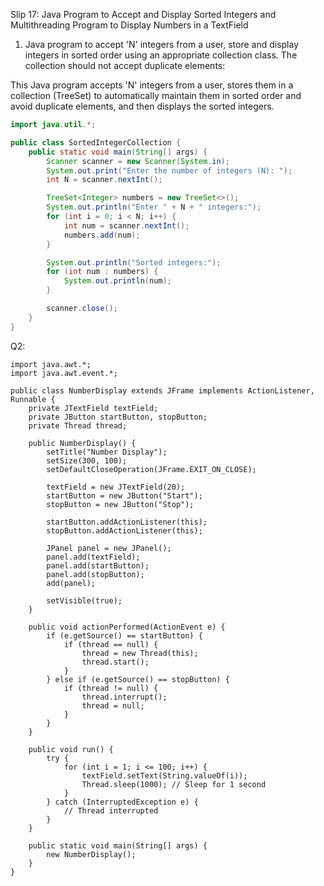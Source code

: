 Slip 17: Java Program to Accept and Display Sorted Integers and Multithreading Program to Display Numbers in a TextField

1. Java program to accept 'N' integers from a user, store and display integers in sorted order using an appropriate collection class. The collection should not accept duplicate elements:

This Java program accepts 'N' integers from a user, stores them in a collection (TreeSet) to automatically maintain them in sorted order and avoid duplicate elements, and then displays the sorted integers.

```java
import java.util.*;

public class SortedIntegerCollection {
    public static void main(String[] args) {
        Scanner scanner = new Scanner(System.in);
        System.out.print("Enter the number of integers (N): ");
        int N = scanner.nextInt();

        TreeSet<Integer> numbers = new TreeSet<>();
        System.out.println("Enter " + N + " integers:");
        for (int i = 0; i < N; i++) {
            int num = scanner.nextInt();
            numbers.add(num);
        }

        System.out.println("Sorted integers:");
        for (int num : numbers) {
            System.out.println(num);
        }

        scanner.close();
    }
}
```
Q2:
```import javax.swing.*;
import java.awt.*;
import java.awt.event.*;

public class NumberDisplay extends JFrame implements ActionListener, Runnable {
    private JTextField textField;
    private JButton startButton, stopButton;
    private Thread thread;

    public NumberDisplay() {
        setTitle("Number Display");
        setSize(300, 100);
        setDefaultCloseOperation(JFrame.EXIT_ON_CLOSE);

        textField = new JTextField(20);
        startButton = new JButton("Start");
        stopButton = new JButton("Stop");

        startButton.addActionListener(this);
        stopButton.addActionListener(this);

        JPanel panel = new JPanel();
        panel.add(textField);
        panel.add(startButton);
        panel.add(stopButton);
        add(panel);

        setVisible(true);
    }

    public void actionPerformed(ActionEvent e) {
        if (e.getSource() == startButton) {
            if (thread == null) {
                thread = new Thread(this);
                thread.start();
            }
        } else if (e.getSource() == stopButton) {
            if (thread != null) {
                thread.interrupt();
                thread = null;
            }
        }
    }

    public void run() {
        try {
            for (int i = 1; i <= 100; i++) {
                textField.setText(String.valueOf(i));
                Thread.sleep(1000); // Sleep for 1 second
            }
        } catch (InterruptedException e) {
            // Thread interrupted
        }
    }

    public static void main(String[] args) {
        new NumberDisplay();
    }
}
```
